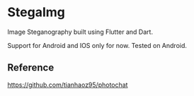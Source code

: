 # StegaImg

Image Steganography built using Flutter and Dart.

Support for Android and IOS only for now.
Tested on Android.

## Reference

https://github.com/tianhaoz95/photochat
